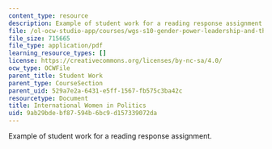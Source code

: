 ```yaml
---
content_type: resource
description: Example of student work for a reading response assignment.
file: /ol-ocw-studio-app/courses/wgs-s10-gender-power-leadership-and-the-workplace-spring-2014/9ab29bdebf87594b6bc9d157339072da_MITWGS_S10S14_Pres_Women.pdf
file_size: 715665
file_type: application/pdf
learning_resource_types: []
license: https://creativecommons.org/licenses/by-nc-sa/4.0/
ocw_type: OCWFile
parent_title: Student Work
parent_type: CourseSection
parent_uid: 529a7e2a-6431-e5ff-1567-fb575c3ba42c
resourcetype: Document
title: International Women in Politics
uid: 9ab29bde-bf87-594b-6bc9-d157339072da
---
```

Example of student work for a reading response assignment.